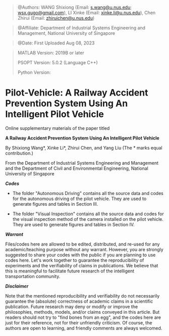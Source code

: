 > @Authors: WANG Shixiong (Email: <s.wang@u.nus.edu>; <wsx.gugo@gmail.com>), 
> LI   Xinke    (Email: <xinke.li@u.nus.edu>), 
> Chen Zhirui   (Email: <zhiruichen@u.nus.edu>)

> @Affiliate: Department of Industrial Systems Engineering and Management, National University of Singapore 

> @Date: First Uploaded Aug 08, 2023

> MATLAB Version: 2019B or later
>
> PSOPT Version: 5.0.2 (Language C++)
> 
> Python Version: 

# Pilot-Vehicle: A Railway Accident Prevention System Using An Intelligent Pilot Vehicle

Online supplementary materials of the paper titled 

**A Railway Accident Prevention System Using An Intelligent Pilot Vehicle**
   
By Shixiong Wang*, Xinke Li*, Zhirui Chen, and Yang Liu (The * marks equal contribution.)

From the Department of Industrial Systems Engineering and Management and the Department of Civil and Environmental Engineering, National University of Singapore
   
***Codes***

- The folder "Autonomous Driving" contains all the source data and codes for the autonomous driving of the pilot vehicle. They are used to generate figures and tables in Section III.
    
- The folder "Visual Inspection" contains all the source data and codes for the visual inspection method of the camera installed on the pilot vehicle.  They are used to generate figures and tables in Section IV.

***Warrant***

Files/codes here are allowed to be edited, distributed, and re-used for any academic/teaching purpose without any warrant. However, you are strongly suggested to share your codes with the public if you are planning to use codes here. Let's work together to guarantee the reproducibility of experiments and the verifiability of claims in publications. We believe that this is meaningful to facilitate future research of the intelligent transportation community.


***Disclaimer***

Note that the mentioned reproducibility and verifiability do not necessarily guarantee the (absolute) correctness of academic claims in a scientific publication. Future research may deny or modify or improve the philosophies, methods, models, and/or claims conveyed in this article. But readers should not try to "find bones from an egg", and the codes here are just for their reference, not for their unfriendly criticism. Of course, the authors are open to learning, and friendly comments are always welcomed.
